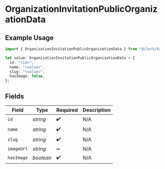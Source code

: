# OrganizationInvitationPublicOrganizationData

## Example Usage

```typescript
import { OrganizationInvitationPublicOrganizationData } from "@clerk/backend-sdk/models/components";

let value: OrganizationInvitationPublicOrganizationData = {
  id: "<id>",
  name: "<value>",
  slug: "<value>",
  hasImage: false,
};
```

## Fields

| Field              | Type               | Required           | Description        |
| ------------------ | ------------------ | ------------------ | ------------------ |
| `id`               | *string*           | :heavy_check_mark: | N/A                |
| `name`             | *string*           | :heavy_check_mark: | N/A                |
| `slug`             | *string*           | :heavy_check_mark: | N/A                |
| `imageUrl`         | *string*           | :heavy_minus_sign: | N/A                |
| `hasImage`         | *boolean*          | :heavy_check_mark: | N/A                |